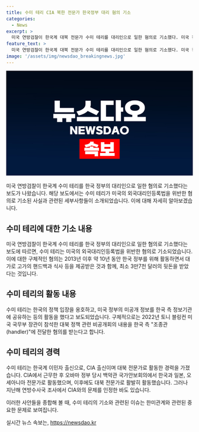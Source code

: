 ```yaml
---
title: 수미 테리 CIA 북한 전문가 한국정부 대리 혐의 기소
categories:
  - News
excerpt: >
  미국 연방검찰이 한국계 대북 전문가 수미 테리를 대리인으로 일한 혐의로 기소했다. 미국 정부에 신고 없이 한국 정부를 위해 활동하며 뒷돈을 받았으며, 미국의 비공개 정보를 한국에 공유한 혐의도 받고 있다. 수미 테리는 한국계 이민자 출신으로 CIA 출신이며, 한국과 일본, 오세아니아 전문가로 활동해왔다. 기소장에는 해당 혐의를 강력히 부인하고 있다. 이에 대한 논란과 관련한 이야기다.
feature_text: >
  미국 연방검찰이 한국계 대북 전문가 수미 테리를 대리인으로 일한 혐의로 기소했다. 미국 정부에 신고 없이 한국 정부를 위해 활동하며 뒷돈을 받았으며, 미국의 비공개 정보를 한국에 공유한 혐의도 받고 있다. 수미 테리는 한국계 이민자 출신으로 CIA 출신이며, 한국과 일본, 오세아니아 전문가로 활동해왔다. 기소장에는 해당 혐의를 강력히 부인하고 있다. 이에 대한 논란과 관련한 이야기다.
image: '/assets/img/newsdao_breakingnews.jpg'
---
```


<p><img src="/assets/img/newsdao_breakingnews.jpg" alt="flaretime 속보" /></p>

<p>미국 연방검찰이 한국계 수미 테리를 한국 정부의 대리인으로 일한 혐의로 기소했다는 보도가 나왔습니다. 해당 보도에서는 수미 테리가 미국의 외국대리인등록법을 위반한 혐의로 기소된 사실과 관련된 세부사항들이 소개되었습니다. 이에 대해 자세히 알아보겠습니다.</p>

<h2 data-ke-size="size26">수미 테리에 대한 기소 내용</h2>

<p>미국 연방검찰이 한국계 수미 테리를 한국 정부의 대리인으로 일한 혐의로 기소했다는 보도에 따르면, 수미 테리는 미국의 외국대리인등록법을 위반한 혐의로 기소되었습니다. 이에 대한 구체적인 혐의는 2013년 이후 약 10년 동안 한국 정부를 위해 활동하면서 대가로 고가의 핸드백과 식사 등을 제공받은 것과 함께, 최소 3만7천 달러의 뒷돈을 받았다는 것입니다.</p>

<h2 data-ke-size="size26">수미 테리의 활동 내용</h2>

<p>수미 테리는 한국의 정책 입장을 옹호하고, 미국 정부의 미공개 정보를 한국 측 정보기관에 공유하는 등의 활동을 했다고 보도되었습니다. 구체적으로는 2022년 토니 블링컨 미국 국무부 장관이 참석한 대북 정책 관련 비공개회의 내용을 한국 측 "조종관(handler)"에 전달한 혐의를 받는다고 합니다.</p>

<h2 data-ke-size="size26">수미 테리의 경력</h2>

<p>수미 테리는 한국계 이민자 출신으로, CIA 출신이며 대북 전문가로 활동한 경력을 가졌습니다. CIA에서 근무한 후 오바마 정부 당시 백악관 국가안보회의에서 한국과 일본, 오세아니아 전문가로 활동했으며, 이후에도 대북 전문가로 활발히 활동했습니다. 그러나 지난해 연방수사국 조사에서 CIA와의 문제를 인정한 바도 있습니다.</p>

<p>이러한 사안들을 종합해 볼 때, 수미 테리의 기소와 관련된 이슈는 한미관계와 관련된 중요한 문제로 보여집니다.</p>
실시간 뉴스 속보는, <a href="https://newsdao.kr" rel="dofollow">https://newsdao.kr</a>



